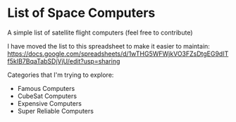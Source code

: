 # List of Space Computers
A simple list of satellite flight computers (feel free to contribute)

I have moved the list to this spreadsheet to make it easier to maintain:
https://docs.google.com/spreadsheets/d/1wTHG5WFWjkVO3FZsDtgEG9dITf5kIB7BqaTabSDjVjU/edit?usp=sharing

Categories that I'm trying to explore:
- Famous Computers
- CubeSat Computers
- Expensive Computers
- Super Reliable Computers
